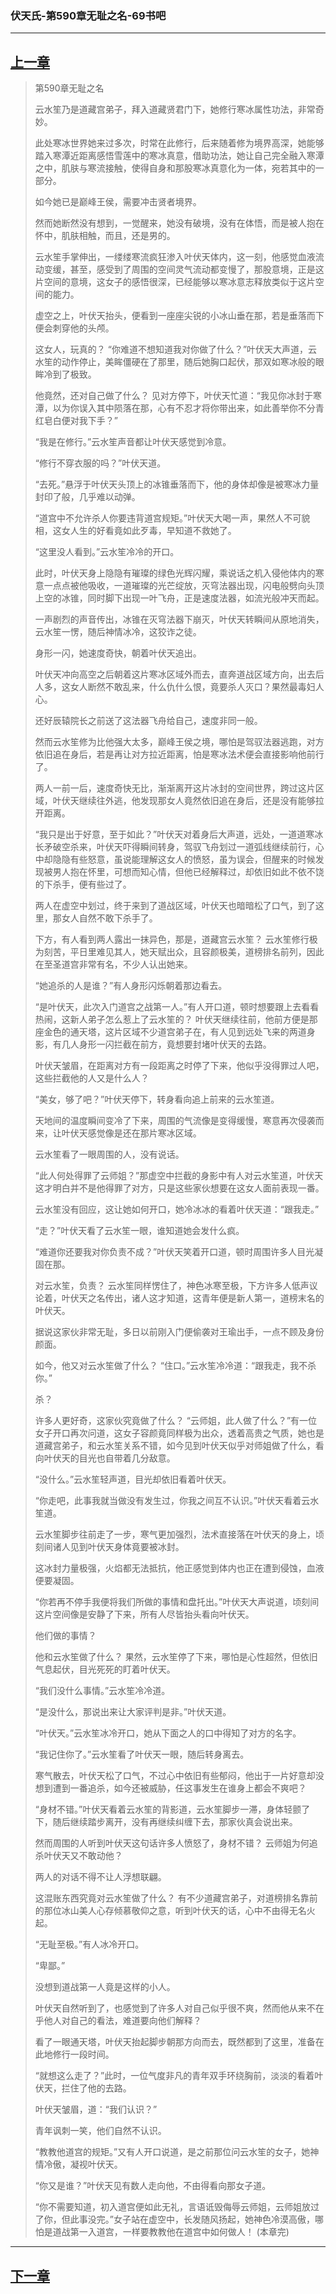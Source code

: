### 伏天氏-第590章无耻之名-69书吧

--------
[上一章](./69ff1b516338ca230ca1940069261057.md)
--------


>
>
>
>第590章无耻之名
>
>云水笙乃是道藏宫弟子，拜入道藏贤君门下，她修行寒冰属性功法，非常奇妙。
>
>此处寒冰世界她来过多次，时常在此修行，后来随着修为境界高深，她能够踏入寒潭近距离感悟雪莲中的寒冰真意，借助功法，她让自己完全融入寒潭之中，肌肤与寒流接触，使得自身和那股寒冰真意化为一体，宛若其中的一部分。
>
>如今她已是巅峰王侯，需要冲击贤者境界。
>
>然而她断然没有想到，一觉醒来，她没有破境，没有在体悟，而是被人抱在怀中，肌肤相触，而且，还是男的。
>
>云水笙手掌伸出，一缕缕寒流疯狂渗入叶伏天体内，这一刻，他感觉血液流动变缓，甚至，感受到了周围的空间灵气流动都变慢了，那股意境，正是这片空间的意境，这女子的感悟很深，已经能够以寒冰意志释放类似于这片空间的能力。
>
>虚空之上，叶伏天抬头，便看到一座座尖锐的小冰山垂在那，若是垂落而下便会刺穿他的头颅。
>
>这女人，玩真的？
>“你难道不想知道我对你做了什么？”叶伏天大声道，云水笙的动作停止，美眸僵硬在了那里，随后她胸口起伏，那双如寒冰般的眼眸冷到了极致。
>
>他竟然，还对自己做了什么？
>见对方停下，叶伏天忙道：“我见你冰封于寒潭，以为你误入其中陨落在那，心有不忍才将你带出来，如此善举你不分青红皂白便对我下手？”
>
>“我是在修行。”云水笙声音都让叶伏天感觉到冷意。
>
>“修行不穿衣服的吗？”叶伏天道。
>
>“去死。”悬浮于叶伏天头顶上的冰锥垂落而下，他的身体却像是被寒冰力量封印了般，几乎难以动弹。
>
>“道宫中不允许杀人你要违背道宫规矩。”叶伏天大喝一声，果然人不可貌相，这女人生的好看竟如此歹毒，早知道不救她了。
>
>“这里没人看到。”云水笙冷冷的开口。
>
>此时，叶伏天身上隐隐有璀璨的绿色光辉闪耀，乘说话之机入侵他体内的寒意一点点被他吸收，一道璀璨的光芒绽放，灭穹法器出现，闪电般劈向头顶上空的冰锥，同时脚下出现一叶飞舟，正是速度法器，如流光般冲天而起。
>
>一声剧烈的声音传出，冰锥在灭穹法器下崩灭，叶伏天转瞬间从原地消失，云水笙一愣，随后神情冰冷，这狡诈之徒。
>
>身形一闪，她速度奇快，朝着叶伏天追出。
>
>叶伏天冲向高空之后朝着这片寒冰区域外而去，直奔道战区域方向，出去后人多，这女人断然不敢乱来，什么仇什么恨，竟要杀人灭口？果然最毒妇人心。
>
>还好辰辕院长之前送了这法器飞舟给自己，速度非同一般。
>
>然而云水笙修为比他强大太多，巅峰王侯之境，哪怕是驾驭法器逃跑，对方依旧追在身后，若是再让对方拉近距离，怕是寒冰法术便会直接影响他前行了。
>
>两人一前一后，速度奇快无比，渐渐离开这片冰封的空间世界，跨过这片区域，叶伏天继续往外逃，他发现那女人竟然依旧追在身后，还是没有能够拉开距离。
>
>“我只是出于好意，至于如此？”叶伏天对着身后大声道，远处，一道道寒冰长矛破空杀来，叶伏天吓得瞬间转身，驾驭飞舟划过一道弧线继续前行，心中却隐隐有些怒意，虽说能理解这女人的愤怒，虽为误会，但醒来的时候发现被男人抱在怀里，可想而知心情，但他已经解释过，却依旧如此不依不饶的下杀手，便有些过了。
>
>两人在虚空中划过，终于来到了道战区域，叶伏天也暗暗松了口气，到了这里，那女人自然不敢下杀手了。
>
>下方，有人看到两人露出一抹异色，那是，道藏宫云水笙？
>云水笙修行极为刻苦，平日里难见其人，她天赋出众，且容颜极美，道榜排名前列，因此在至圣道宫非常有名，不少人认出她来。
>
>“她追杀的人是谁？”有人身形闪烁朝着那边看去。
>
>“是叶伏天，此次入门道宫之战第一人。”有人开口道，顿时想要跟上去看看热闹，这新人弟子怎么惹上了云水笙的？
>叶伏天继续往前，他前方便是那座金色的通天塔，这片区域不少道宫弟子在，有人见到远处飞来的两道身影，有几人身形一闪拦截在前方，竟想要封堵叶伏天的去路。
>
>叶伏天皱眉，在距离对方有一段距离之时停了下来，他似乎没得罪过人吧，这些拦截他的人又是什么人？
>
>“美女，够了吧？”叶伏天停下，转身看向追上前来的云水笙道。
>
>天地间的温度瞬间变冷了下来，周围的气流像是变得缓慢，寒意再次侵袭而来，让叶伏天感觉像是还在那片寒冰区域。
>
>云水笙看了一眼周围的人，没有说话。
>
>“此人何处得罪了云师姐？”那虚空中拦截的身影中有人对云水笙道，叶伏天这才明白并不是他得罪了对方，只是这些家伙想要在这女人面前表现一番。
>
>云水笙没有回应，这让她如何开口，她冷冰冰的看着叶伏天道：“跟我走。”
>
>“走？”叶伏天看了云水笙一眼，谁知道她会发什么疯。
>
>“难道你还要我对你负责不成？”叶伏天笑着开口道，顿时周围许多人目光凝固在那。
>
>对云水笙，负责？
>云水笙同样愣住了，神色冰寒至极，下方许多人低声议论着，叶伏天之名传出，诸人这才知道，这青年便是新人第一，道榜末名的叶伏天。
>
>据说这家伙非常无耻，多日以前刚入门便偷袭对王瑜出手，一点不顾及身份颜面。
>
>如今，他又对云水笙做了什么？
>“住口。”云水笙冷冷道：“跟我走，我不杀你。”
>
>杀？
>
>许多人更好奇，这家伙究竟做了什么？
>“云师姐，此人做了什么？”有一位女子开口再次问道，这女子容颜竟同样极为出众，透着高贵之气质，她也是道藏宫弟子，和云水笙关系不错，如今见到叶伏天似乎对师姐做了什么，看向叶伏天的目光也自带着几分敌意。
>
>“没什么。”云水笙轻声道，目光却依旧看着叶伏天。
>
>“你走吧，此事我就当做没有发生过，你我之间互不认识。”叶伏天看着云水笙道。
>
>云水笙脚步往前走了一步，寒气更加强烈，法术直接落在叶伏天的身上，顷刻间诸人见到叶伏天身体竟要被冰封。
>
>这冰封力量极强，火焰都无法抵抗，他正感觉到体内也正在遭到侵蚀，血液便要凝固。
>
>“你若再不停手我便将我们所做的事情和盘托出。”叶伏天大声说道，顷刻间这片空间像是安静了下来，所有人尽皆抬头看向叶伏天。
>
>他们做的事情？
>
>他和云水笙做了什么？
>果然，云水笙停了下来，哪怕是心性超然，但依旧气息起伏，目光死死的盯着叶伏天。
>
>“我们没什么事情。”云水笙冷冷道。
>
>“是没什么，那说出来让大家评判是非。”叶伏天道。
>
>“叶伏天。”云水笙冰冷开口，她从下面之人的口中得知了对方的名字。
>
>“我记住你了。”云水笙看了叶伏天一眼，随后转身离去。
>
>寒气散去，叶伏天松了口气，不过心中依旧有些郁闷，他出于一片好意却没想到遭到一番追杀，如今还被威胁，任这事发生在谁身上都会不爽吧？
>
>“身材不错。”叶伏天看着云水笙的背影道，云水笙脚步一滞，身体轻颤了下，随后继续踏步离开，没有再继续纠缠下去，那家伙真会说出来。
>
>然而周围的人听到叶伏天这句话许多人愤怒了，身材不错？
>云师姐为何追杀叶伏天又不敢动他？
>
>两人的对话不得不让人浮想联翩。
>
>这混账东西究竟对云水笙做了什么？
>有不少道藏宫弟子，对道榜排名靠前的那位冰山美人心存倾慕敬仰之意，听到叶伏天的话，心中不由得无名火起。
>
>“无耻至极。”有人冰冷开口。
>
>“卑鄙。”
>
>没想到道战第一人竟是这样的小人。
>
>叶伏天自然听到了，也感觉到了许多人对自己似乎很不爽，然而他从来不在乎他人对自己的看法，难道要向他们解释？
>
>看了一眼通天塔，叶伏天抬起脚步朝那方向而去，既然都到了这里，准备在此地修行一段时间。
>
>“就想这么走了？”此时，一位气度非凡的青年双手环绕胸前，淡淡的看着叶伏天，拦住了他的去路。
>
>叶伏天皱眉，道：“我们认识？”
>
>青年讽刺一笑，他们自然不认识。
>
>“教教他道宫的规矩。”又有人开口说道，是之前那位问云水笙的女子，她神情冷傲，凝视叶伏天。
>
>“你又是谁？”叶伏天见有数人走向他，不由得看向那女子道。
>
>“你不需要知道，初入道宫便如此无礼，言语诋毁侮辱云师姐，云师姐放过了你，但此事没完。”女子站在虚空中，长发随风扬起，她神色冷漠高傲，哪怕是道战第一入道宫，一样要教教他在道宫中如何做人！
>(本章完)
>
>

--------
[下一章](./a6964dfc06729d87c21737b24423ebb7.md)
--------

